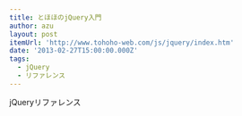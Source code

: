 ```yaml
---
title: とほほのjQuery入門
author: azu
layout: post
itemUrl: 'http://www.tohoho-web.com/js/jquery/index.htm'
date: '2013-02-27T15:00:00.000Z'
tags:
  - jQuery
  - リファレンス
---
```

jQueryリファレンス
